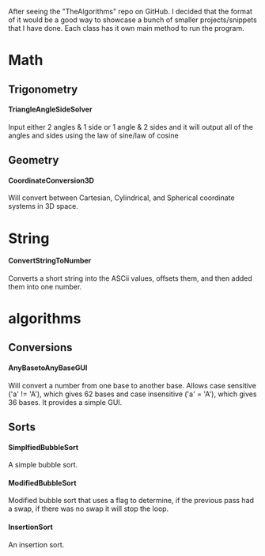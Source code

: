After seeing the "TheAlgorithms" repo on GitHub. I decided that the format of it would be a good way to showcase a bunch of smaller projects/snippets that I have done. Each class has it own main method to run the program.

# Math
## Trigonometry 
#### TriangleAngleSideSolver
Input either 2 angles & 1 side or 1 angle & 2 sides and it will output all of the angles and sides using the law of sine/law of cosine
 
## Geometry
#### CoordinateConversion3D
Will convert between Cartesian, Cylindrical, and Spherical coordinate systems in 3D space.
 
 
 
 
# String
#### ConvertStringToNumber
Converts a short string into the ASCii values, offsets them, and then added them into one number.
 
 
 
 
# algorithms 
## Conversions
#### AnyBasetoAnyBaseGUI
Will convert a number from one base to another base. Allows case sensitive ('a' != 'A'), which gives 62 bases and case insensitive ('a' = 'A'), which gives 36 bases. It provides a simple GUI.
  
## Sorts
#### SimplfiedBubbleSort
A simple bubble sort.

#### ModifiedBubbleSort
Modified bubble sort that uses a flag to determine, if the previous pass had a swap, if there was no swap it will stop the loop.

#### InsertionSort
An insertion sort.
